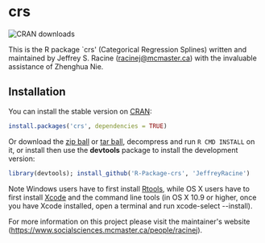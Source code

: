 # crs

![CRAN downloads](https://cranlogs.r-pkg.org/badges/grand-total/crs)

This is the R package `crs' (Categorical Regression Splines) written and maintained by Jeffrey S. Racine (racinej@mcmaster.ca) with the invaluable assistance of Zhenghua Nie.

## Installation

You can install the stable version on [CRAN](https://cran.r-project.org/package=crs):

```r
install.packages('crs', dependencies = TRUE)
```

Or download the [zip ball](https://github.com/JeffreyRacine/R-Package-crs/zipball/master) or [tar ball](https://github.com/JeffreyRacine/R-Package-crs/tarball/master), decompress and run `R CMD INSTALL` on it, or install then use the **devtools** package to install the development version:

```r
library(devtools); install_github('R-Package-crs', 'JeffreyRacine')
```

Note Windows users have to first install [Rtools](https://cran.r-project.org/bin/windows/Rtools/), while OS X users have to first install [Xcode](https://itunes.apple.com/us/app/xcode/id497799835) and the command line tools (in OS X 10.9 or higher, once you have Xcode installed, open a terminal and run xcode-select --install).

For more information on this project please visit the maintainer's website (https://www.socialsciences.mcmaster.ca/people/racinej).

